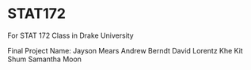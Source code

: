 # STAT172
For STAT 172 Class in Drake University

Final Project
Name:
Jayson Mears
Andrew Berndt
David Lorentz
Khe Kit Shum
Samantha Moon

